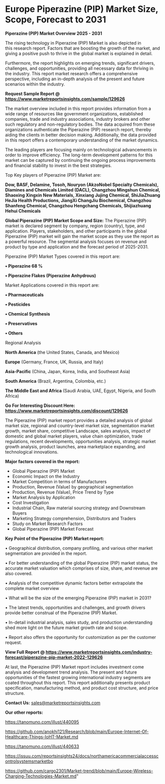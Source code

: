 # Europe Piperazine (PIP) Market Size, Scope, Forecast to 2031

<Strong> Piperazine (PIP) Market Overview 2025 - 2031</strong>

The rising technology in Piperazine (PIP) Market is also depicted in this research report. Factors that are boosting the growth of the market, and giving a positive push to thrive in the global market is explained in detail.

Furthermore, the report highlights on emerging trends, significant drivers, challenges, and opportunities, providing all necessary data for thriving in the industry. This report market research offers a comprehensive perspective, including an in-depth analysis of the present and future scenarios within the industry.

<strong>Request Sample Report @ <a href=https://www.marketreportsinsights.com/sample/129626>https://www.marketreportsinsights.com/sample/129626</a></strong>

The market overview included in this report provides information from a wide range of resources like government organizations, established companies, trade and industry associations, industry brokers and other such regulatory and non-regulatory bodies. The data acquired from these organizations authenticate the Piperazine (PIP) research report, thereby aiding the clients in better decision making. Additionally, the data provided in this report offers a contemporary understanding of the market dynamics.

The leading players are focusing mainly on technological advancements in order to improve efficiency. The long-term development patterns for this market can be captured by continuing the ongoing process improvements and financial stability to invest in the best strategies.

Top Key players of Piperazine (PIP) Market are:

<strong>Dow, BASF, Delamine, Tosoh, Nouryon (AkzoNobel Specialty Chemicals), Diamines and Chemicals Limited (DACL), Changzhou Mingshun Chemical, Shaoxing Xingxin New Materials, Xinxiang Jujing Chemical, ShiJiaZhuang HeJia Health Productions, JiangXi ChangJiu Biochemical, Changzhou Shanfeng Chemical, Changzhou Hengchang Chemicals, Shijiazhuang Hehui Chemicals</strong>

<strong><b>Global Piperazine (PIP) Market Scope and Size:</b></strong>
The Piperazine (PIP) market is declared segment by company, region (country), type, and application. Players, stakeholders, and other participants in the global Piperazine (PIP) market will gain the market scope as they use the report as a powerful resource. The segmental analysis focuses on revenue and product by type and application and the forecast period of 2025-2031.

Piperazine (PIP) Market Types covered in this report are:

<strong>• Piperazine 68 %

• Piperazine Flakes (Piperazine Anhydrous)</strong>

Market Applications covered in this report are:

<strong>• Pharmaceuticals

• Pesticides

• Chemical Synthesis

• Preservatives

• Others</strong> 

Regional Analysis

<strong>North America</strong> (the United States, Canada, and Mexico)

<strong>Europe</strong> (Germany, France, UK, Russia, and Italy)

<strong>Asia-Pacific</strong> (China, Japan, Korea, India, and Southeast Asia)

<strong>South America</strong> (Brazil, Argentina, Colombia, etc.)

<strong>The Middle East and Africa</strong> (Saudi Arabia, UAE, Egypt, Nigeria, and South Africa)

<strong>Go For Interesting Discount Here: <a href=https://www.marketreportsinsights.com/discount/129626>https://www.marketreportsinsights.com/discount/129626</a></strong>

The Piperazine (PIP) market report provides a detailed analysis of global market size, regional and country-level market size, segmentation market growth, market share, competitive Landscape, sales analysis, impact of domestic and global market players, value chain optimization, trade regulations, recent developments, opportunities analysis, strategic market growth analysis, product launches, area marketplace expanding, and technological innovations.

<strong><b>Major factors covered in the report:</b></strong>
<ul>
  <li>Global Piperazine (PIP) Market </li>
  <li>Economic Impact on the Industry</li>
  <li>Market Competition in terms of Manufacturers</li>
  <li>Production, Revenue (Value) by geographical segmentation</li>
  <li>Production, Revenue (Value), Price Trend by Type</li>
  <li>Market Analysis by Application</li>
  <li>Cost Investigation</li>
  <li>Industrial Chain, Raw material sourcing strategy and Downstream Buyers</li>
  <li>Marketing Strategy comprehension, Distributors and Traders</li>
  <li>Study on Market Research Factors</li>
  <li>Global Piperazine (PIP) Market Forecast</li>
</ul>

<strong><b>Key Point of the Piperazine (PIP) Market report:</b></strong>

• Geographical distribution, company profiling, and various other market segmentation are provided in the report.

• For better understanding of the global Piperazine (PIP) market status, the accurate market valuation which comprises of size, share, and revenue are also covered.

• Analysis of the competitive dynamic factors better extrapolate the complete market overview

• What will be the size of the emerging Piperazine (PIP) market in 2031?

• The latest trends, opportunities and challenges, and growth drivers provide better construal of the Piperazine (PIP) Market.

• In-detail industrial analysis, sales study, and production understanding shed more light on the future market growth rate and scope.

• Report also offers the opportunity for customization as per the customer request.

<strong><b>View Full Report @ <a href=https://www.marketreportsinsights.com/industry-forecast/piperazine-pip-market-2022-129626>https://www.marketreportsinsights.com/industry-forecast/piperazine-pip-market-2022-129626</a></b></strong>


At last, the Piperazine (PIP) Market report includes investment come analysis and development trend analysis. The present and future opportunities of the fastest growing international industry segments are coated throughout this report. This report additionally presents product specification, manufacturing method, and product cost structure, and price structure.

<strong>Contact Us:</strong>
sales@marketreportsinsights.com

<strong>Our other reports:</strong>

<a href=https://tanomuno.com/illust/440095>https://tanomuno.com/illust/440095</a>

<a href=https://github.com/anokhi121/Research/blob/main/Europe-Internet-Of-Healthcare-Things-IoHT-Market.md>https://github.com/anokhi121/Research/blob/main/Europe-Internet-Of-Healthcare-Things-IoHT-Market.md</a>

<a href=https://tanomuno.com/illust/440633>https://tanomuno.com/illust/440633</a>

<a href=https://issuu.com/reportsinsights24/docs/northamericacommercialaccesscontrolsystemsmarketbo>https://issuu.com/reportsinsights24/docs/northamericacommercialaccesscontrolsystemsmarketbo</a>

<a href=https://github.com/cargo2301/Market-trend/blob/main/Europe-Wireless-Charging-Technologies-Market.md>https://github.com/cargo2301/Market-trend/blob/main/Europe-Wireless-Charging-Technologies-Market.md</a>"
